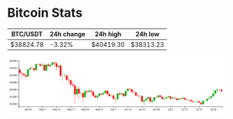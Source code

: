 # Bitcoin Stats

BTC/USDT|24h change|24h high|24h low|
|---|---|---|---|
|$38824.78|-3.32%|$40419.30|$38313.23|

<img src="./chart.svg">

